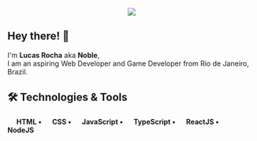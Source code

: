 
<p align="center">
  <img src="https://user-images.githubusercontent.com/78228526/136672537-14352cdc-2bcd-48aa-ba9a-5e37b1e1ddb8.png"/>
</p>

## Hey there! 👋

I'm <b>Lucas Rocha</b> aka <b>Noble</b>,<br>
I am an aspiring Web Developer and Game Developer from Rio de Janeiro, Brazil.

## 🛠️ Technologies & Tools

<h4>
  <img src="https://user-images.githubusercontent.com/78228526/136673526-557590ab-e5e6-4770-aa9f-c2014466ae53.png" width=15/> HTML •
  <img src="https://user-images.githubusercontent.com/78228526/136673531-00f2765a-643d-49eb-a483-7c662d99b8ec.png" width=15/> CSS •
  <img src="https://user-images.githubusercontent.com/78228526/136673415-5212d5b5-f118-4cf7-863d-4a0606f6d1e5.png" width=15/> JavaScript •
  <img src="https://user-images.githubusercontent.com/78228526/136673428-ddb9b850-9c33-4b12-bddf-1b98a88eeec3.png" width=15/> TypeScript •
  <img src="https://user-images.githubusercontent.com/78228526/136673471-3f15a7d9-b8cf-4b7c-a174-36b4ce880702.png" width=15/> ReactJS •
  <img src="https://user-images.githubusercontent.com/78228526/136673488-71e0c65b-c4b8-42aa-9a6a-c0cbd9af6b9d.png" width=15/> NodeJS
</h4>
